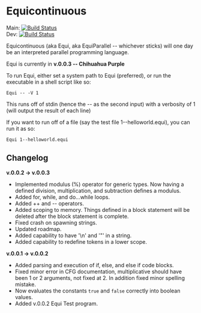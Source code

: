  # Equicontinuous
 Main: [![Build Status](https://travis-ci.com/wrbernardoni/Equi.svg?token=bRFz62XyihcjsQqousQJ&branch=master)](https://travis-ci.com/wrbernardoni/Equi)  
 Dev: [![Build Status](https://travis-ci.com/wrbernardoni/Equi.svg?token=bRFz62XyihcjsQqousQJ&branch=main-dev)](https://travis-ci.com/wrbernardoni/Equi)  
 
 Equicontinuous (aka Equi, aka EquiParallel -- whichever sticks) will one day be an interpreted parallel programming language.

 Equi is currently in **v.0.0.3 -- Chihuahua Purple**

 To run Equi, either set a system path to Equi (preferred), or run the executable in a shell script like so:

 ```
Equi -- -V 1
 ```

 This runs off of stdin (hence the -- as the second input) with a verbosity of 1 (will output the result of each line)

 If you want to run off of a file (say the test file 1--helloworld.equi), you can run it as so:

 ```
Equi 1--helloworld.equi
 ```


## Changelog
**v.0.0.2 -> v.0.0.3**  
  * Implemented modulus (%) operator for generic types. Now having a defined division, multiplication, and subtraction defines a modulus.
  * Added for, while, and do...while loops.
  * Added ++ and -- operators.
  * Added scoping to memory. Things defined in a block statement will be deleted after the block statement is complete.
  * Fixed crash on spawning strings.
  * Updated roadmap.
  * Added capability to have '\n' and '\"' in a string.
  * Added capability to redefine tokens in a lower scope.
  
**v.0.0.1 -> v.0.0.2**  
  * Added parsing and execution of if, else, and else if code blocks.  
  * Fixed minor error in CFG documentation, multiplicative should have been 1 or 2 arguments, not fixed at 2. In addition fixed minor spelling mistake.  
  * Now evaluates the constants `true` and `false` correctly into boolean values.  
  * Added v.0.0.2 Equi Test program.  

